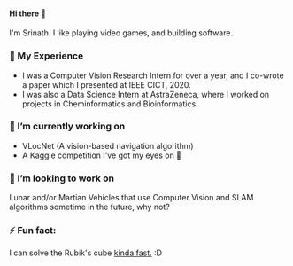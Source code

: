 #### Hi there 👋

I'm Srinath. I like playing video games, and building software.

### 🌱 My Experience 

- I was a Computer Vision Research Intern for over a year, and I co-wrote a paper which I presented at IEEE CICT, 2020. 
- I was also a Data Science Intern at AstraZeneca, where I worked on projects in Cheminformatics and Bioinformatics.

### 🔭 I’m currently working on 

- VLocNet (A vision-based navigation algorithm)
- A Kaggle competition I've got my eyes on :eyes:	

### 👯 I’m looking to work on 

Lunar and/or Martian Vehicles that use Computer Vision and SLAM algorithms sometime in the future, why not?

### ⚡ Fun fact: 

I can solve the Rubik's cube [kinda fast.](https://www.worldcubeassociation.org/persons/2015SRIN10) :D

<!--
**srinathvrao/srinathvrao** is a ✨ _special_ ✨ repository because its `README.md` (this file) appears on your GitHub profile.

Here are some ideas to get you started:

- 🔭 I’m currently working on ...
- 🌱 I’m currently learning ...
- 👯 I’m looking to collaborate on ...
- 🤔 I’m looking for help with ...
- 💬 Ask me about ...
- 📫 How to reach me: ...
- 😄 Pronouns: ...
- ⚡ Fun fact: ...
-->
